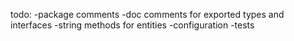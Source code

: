 todo:
	-package comments
	-doc comments for exported types and interfaces
	-string methods for entities
	-configuration
	-tests
